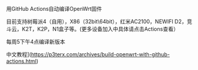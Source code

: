 用GitHub Actions自动编译OpenWrt固件

目前支持树莓派4（自用），X86（32bit\64bit），红米AC2100，NEWIFI D2，竞斗云，K2T，K2P，N1盒子等。(更多设备加入中具体请点击Actions查看）

每周5下午4点编译新版本

中文教程](https://p3terx.com/archives/build-openwrt-with-github-actions.html)


